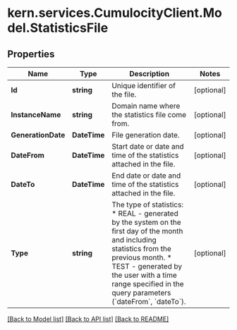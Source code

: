 
# kern.services.CumulocityClient.Model.StatisticsFile

## Properties

Name | Type | Description | Notes
------------ | ------------- | ------------- | -------------
**Id** | **string** | Unique identifier of the file. | [optional] 
**InstanceName** | **string** | Domain name where the statistics file come from. | [optional] 
**GenerationDate** | **DateTime** | File generation date. | [optional] 
**DateFrom** | **DateTime** | Start date or date and time of the statistics attached in the file. | [optional] 
**DateTo** | **DateTime** | End date or date and time of the statistics attached in the file. | [optional] 
**Type** | **string** | The type of statistics: * REAL - generated by the system on the first day of the month and including statistics from the previous month. * TEST - generated by the user with a time range specified in the query parameters (&#x60;dateFrom&#x60;, &#x60;dateTo&#x60;).  | [optional] 

[[Back to Model list]](../README.md#documentation-for-models)
[[Back to API list]](../README.md#documentation-for-api-endpoints)
[[Back to README]](../README.md)

